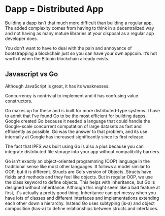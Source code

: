 # Dapp = Distributed App

Building a dapp isn’t that much more difficult than building a regular app. The added complexity comes from having to think in a decentralized way and not having as many mature libraries at your disposal as a regular app developer does.

You don’t want to have to deal with the pain and annoyance of bootstrapping a blockchain just so you can have your own appcoin. It’s not worth it when the Bitcoin blockchain already exists. 

## Javascript vs Go

Although JavaScript is great, it has its weaknesses. 

Concurrency is nontrivial to implement and it has confusing value constructors. 

Go makes up for these and is built for more distributed-type systems. I have to admit that I’ve found Go to be the most efficient for building dapps. Google created Go because it needed a language that could handle the Google-scale concurrent computation of large datasets as fast and efficiently as possible. Go was the answer to that problem, and its use internally at Google has increased significantly since its first release.

The fact that IPFS was built using Go is also a plus because you can integrate distributed file storage into your app without compatibility barriers. 

Go isn’t exactly an object-oriented programming (OOP) language in the traditional sense like most other languages. It follows a model similar to OOP, but it is different. Structs are Go's version of Objects. Structs have fields and methods and they feel like objects. But in regular OOP, we use the class keyword to define objects. This helps with inheritance, but Go is designed without inheritance. Although this might seem like a bad feature at first, it's actually a pretty good thing. Inheritance can get messy when you have lots of classes and different interfaces and implementations extending each other down a hierarchy. Instead Go uses subtyping (is-a) and object composition (has-a) to define relationships between structs and interfaces.

